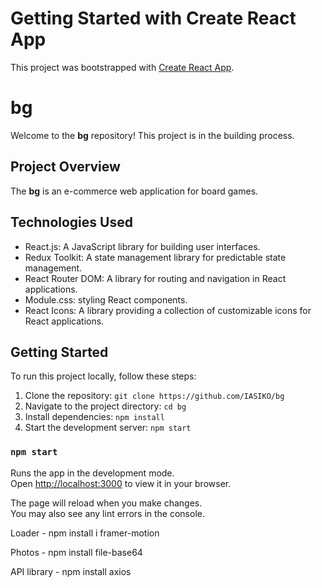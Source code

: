# Getting Started with Create React App

This project was bootstrapped with [Create React App](https://github.com/facebook/create-react-app).

# bg

Welcome to the **bg** repository! This project is in the building process.

## Project Overview

The **bg** is an e-commerce web application for board games.

## Technologies Used

- React.js: A JavaScript library for building user interfaces.
- Redux Toolkit: A state management library for predictable state management.
- React Router DOM: A library for routing and navigation in React applications.
- Module.css: styling React components.
- React Icons: A library providing a collection of customizable icons for React applications.

## Getting Started

To run this project locally, follow these steps:

1. Clone the repository: `git clone https://github.com/IASIKO/bg`
2. Navigate to the project directory: `cd bg`
3. Install dependencies: `npm install`
4. Start the development server: `npm start`

### `npm start`

Runs the app in the development mode.\
Open [http://localhost:3000](http://localhost:3000) to view it in your browser.

The page will reload when you make changes.\
You may also see any lint errors in the console.

Loader - npm install i framer-motion

Photos - npm install file-base64

API library - npm install axios
